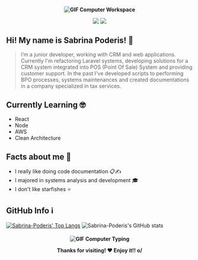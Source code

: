 <h4 align="center">

![GIF Computer Workspace](https://data.whicdn.com/images/325875578/original.gif)
  
[<img src="https://img.shields.io/badge/LinkedIn-0077B5?style=for-the-badge&logo=linkedin&logoColor=white">](https://www.linkedin.com/in/sabrina-poderis/)
[<img src="https://img.shields.io/badge/Gmail-D14836?style=for-the-badge&logo=gmail&logoColor=white">](mailto:sabrina.poderis@gmail.com/)

</h4>
  
## Hi! My name is Sabrina Poderis! 👋

> I’m a junior developer, working with CRM and web applications. Currently I'm refactoring Laravel systems, developing solutions for a CRM system integrated into POS (Point Of Sale) System and providing customer support. In the past I've developed scripts to performing BPO processes, systems maintenances and created documentations in a company specialized in tax services.

## Currently Learning 🤓
- React
- Node
- AWS
- Clean Architecture

## Facts about me 📌
- I really like doing code documentation 📋✍️
- I majored in systems analysis and development 🎓
- I don't like starfishes ⭐

## GitHub Info ℹ️
[![Sabrina-Poderis' Top Langs](https://github-readme-stats.vercel.app/api/top-langs/?username=Sabrina-Poderis&hide=html&layout=compact=true&theme=tokyonight)](https://github.com/Sabrina-Poderis/)
![Sabrina-Poderis's GitHub stats](https://github-readme-stats.vercel.app/api?username=Sabrina-Poderis&show_icons=true&theme=tokyonight)

<h4 align="center">

![GIF Computer Typing](https://c.tenor.com/1uklp9zqO3oAAAAC/computer-typing.gif)
  
Thanks for visiting! ❤️ Enjoy it!! o/

</h4>
